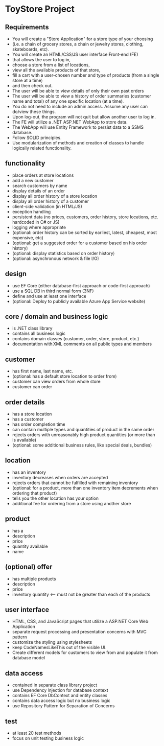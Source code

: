 # ToyStore Project

## Requirements

- You will create a "Store Application" for a store type of your choosing
- (i.e. a chain of grocery stores, a chain or jewelry stores, clothing, skateboards, etc).
- You will create an HTML/CSS/JS user interface Front-end (FE)
- that allows the user to log in,
- choose a store from a list of locations,
- view all the available products of that store,
- fill a cart with a user-chosen number and type of products (from a single store at a time)
- and then check out.
- The user will be able to view details of only their own past orders
- The user will be able to view a history of order summaries (customer name and total) of any one specific location (at a time).
- You do not need to include an admin access. Assume any user can do/view these things.
- Upon log-out, the program will not quit but allow another user to log in.
- The FE will utilize a .NET ASP.NET WebApp to store data.
- The WebApp will use Entity Framework to persist data to a SSMS database.
- Follow SOLID principles.
- Use modularization of methods and creation of classes to handle logically related functionality.

## functionality

- place orders at store locations
- add a new customer
- search customers by name
- display details of an order
- display all order history of a store location
- display all order history of a customer
- client-side validation (in HTML/JS)
- exception handling
- persistent data (no prices, customers, order history, store locations, etc. hardcoded in C# or JS)
- logging where appropriate
- (optional: order history can be sorted by earliest, latest, cheapest, most expensive, etc)
- (optional: get a suggested order for a customer based on his order history)
- (optional: display statistics based on order history)
- (optional: asynchronous network & file I/O)

## design

- use EF Core (either database-first approach or code-first approach)
- use a SQL DB in third normal form (3NF)
- define and use at least one interface
- (optional: Deploy to publicly available Azure App Service website)

## core / domain and business logic

- is .NET class library
- contains all business logic
- contains domain classes (customer, order, store, product, etc.)
- documentation with XML comments on all public types and members

## customer

- has first name, last name, etc.
- (optional: has a default store location to order from)
- customer can view orders from whole store
- customer can order

## order details

- has a store location
- has a customer
- has order completion time
- can contain multiple types and quantities of product in the same order
- rejects orders with unreasonably high product quantities (or more than is available)
- (optional: some additional business rules, like special deals, bundles)

## location

- has an inventory
- inventory decreases when orders are accepted
- rejects orders that cannot be fulfilled with remaining inventory
- (optional: for a product, more than one inventory item decrements when ordering that product)
- tells you the other location has your option
- additional fee for ordering from a store using another store

## product

- has a
- description
- price
- quantity available
- name

## (optional) offer

- has multiple products
- description
- price
- inventory quantity <-- must not be greater than each of the products

## user interface

- HTML, CSS, and JavaScript pages that utilize a ASP.NET Core Web Application
- separate request processing and presentation concerns with MVC pattern
- customize the styling using stylesheets
- keep CodeNamesLikeThis out of the visible UI.
- Create different models for customers to view from and populate it from database model

## data access

- contained in separate class library project
- use Dependency Injection for database context
- contains EF Core DbContext and entity classes
- contains data access logic but no business logic
- use Repository Pattern for Separation of Concerns

## test

- at least 20 test methods
- focus on unit testing business logic
